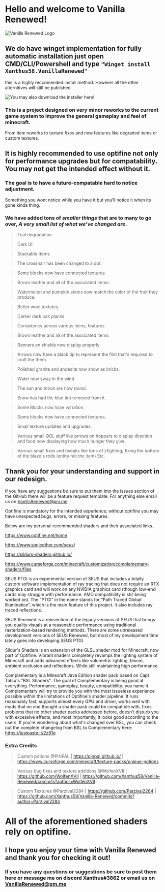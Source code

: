 
# Hello and welcome to Vanilla Renewed! 

![Vanilla Renewed Logo](https://user-images.githubusercontent.com/66909997/139557610-8005dc86-4a37-46fd-8544-320ee78941a4.png)

## We do have winget implementation for fully automatic installation just open CMD/CLI/Powershell and type `"Winget install Xanthus58.VanillaRenewed"`
this is a highly reccomended install method. However all the other alternitives will still be published

![You may also download the installer here!](https://github.com/Xanthus58/Vanilla-Renewed/releases)

### This is a project designed on very minor reworks to the current game system to improve the general gameplay and feel of minecraft.
From item reworks to texture fixes and new features like degraded items or custom textures.

## It is highly recommended to use optifine not only for performance upgrades but for compatability. You may not get the intended effect without it.

### The goal is to have a future-compatable hard to notice adjustment. 
Something you wont notice while you have it but you'll notice it when its gone kinda thing. 

### We have added tons of *smaller things* that are to many to go over, *A very small list of what we've changed are.*
>Tool degradation

>Dark UI

>Stackable Items

>The crosshair has been changed to a dot.

>Some blocks now have connected textures.

>Brown leather and all of the associated items.

>Watermelon and pumpkin stems now match the color of the fruit they produce.

>Better wool textures

>Darker dark oak planks

>Consistency across various items, features

>Brown leather and all of the associated items.

>Banners on shields now display properly

>Arrows now have a black tip to represent the flint that's required to craft the them.

>Polished granite and andesite now show as bricks. 

>Water now sway in the wind.

>The sun and moon are now round.

>Snow has had the blue tint removed from it.

>Some Blocks now have variation.

>Some blocks now have connected textures.

>Small texture updates and upgrades.

>Various small QOL stuff like arrows on hoppers to display direction and food now displaying how much hunger they give.

>Various small fixes and tweaks like tons of zfighting; fixing the bottom of the blaze's rods (entity not the item) Etc.

## Thank you for your understanding and support in our redesign.
if you have any suggestions be sure to put them into the issues section of the GitHub there will be a feature request template. For anything else email us on VanillaRenewed@pm.me

Optifine is mandatory for the intended experience; without optifine you may have unexpected bugs, errors, or missing features.

Below are my personal recommended shaders and their associated links.

https://www.optifine.net/home

https://www.sonicether.com/seus/

https://sildurs-shaders.github.io/

https://www.curseforge.com/minecraft/customization/complementary-shaders/files

SEUS PTGI is an experimental version of SEUS that includes a totally custom software implementation of ray tracing that does not require an RTX graphics card and will work on any NVIDIA graphics card (though low-end cards may struggle with performance. AMD compatibility is still being worked on). The “PTGI” in the name stands for “Path Traced Global Illumination”, which is the main feature of this project. It also includes ray traced reflections.

SEUS Renewed is a reinvention of the legacy versions of SEUS that brings you quality visuals at a reasonable performance using traditional rasterization-based rendering methods. There are some unreleased development versions of SEUS Renewed, but most of my development time lately goes into developing SEUS PTGI.

Sildur's Shaders is an extension of the GLSL shader mod for Minecraft, now part of Optifine.
Vibrant shaders completely revamps the lighting system of Minecraft and adds advanced effects like volumetric lighting, bloom, ambient occlusion and reflections. While still maintaining high performance.

Complementary is a Minecraft Java Edition shader pack based on Capt Tatsu's "BSL Shaders". The goal of Complementary is being good at everything. Performance, gameplay, beauty, compatibility; you name it. Complementary will try to provide you with the most issueless experience possible within the limitations of Optifine's shader pipeline. It runs reasonably fast, supports almost every GPU and driver, works well with mods that no one thought a shader pack could be compatible with, fixes problems that no other shader packs addressed before, doesn't disturb you with excessive effects, and most importantly, it looks good according to the users. If you're wondering about what's changed over BSL, you can check out the complete changelog from BSL to Complementary here: https://justpaste.it/2z91q

### Extra Credits
>Custom potions @PINPAL | https://pinpal.github.io/ | https://www.curseforge.com/minecraft/texture-packs/unique-potions

>Various bug fixes and texture additions @WolfenXVII | https://github.com/WolfenXVII | https://github.com/Xanthus58/Vanilla-Renewed/commits?author=WolfenXVII

>Custom Textures @Parzival2284 | https://github.com/Parzival2284 | https://github.com/Xanthus58/Vanilla-Renewed/commits?author=Parzival2284

# All of the aforementioned shaders rely on optifine.


## I hope you enjoy your time with Vanilla Renewed and thank you for checking it out! 
### If you have any questions or suggestions be sure to post them here or message me on discord Xanthus#3862 or email us on VanillaRenewed@pm.me
